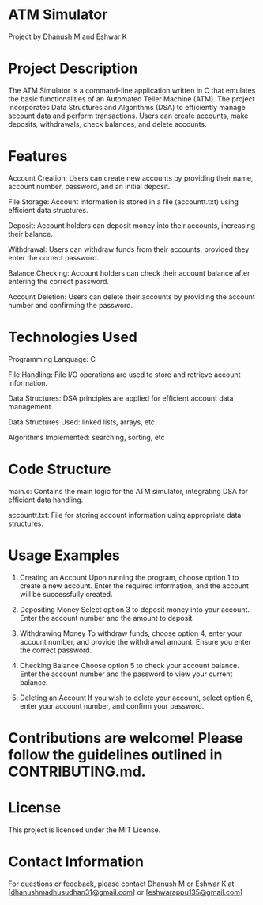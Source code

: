 # ATM Simulator

Project by [Dhanush M](https://github.com/DhanushM007) and Eshwar K 

# Project Description
The ATM Simulator is a command-line application written in C that emulates the basic functionalities of an Automated Teller Machine (ATM). The project incorporates Data Structures and Algorithms (DSA) to efficiently manage account data and perform transactions. Users can create accounts, make deposits, withdrawals, check balances, and delete accounts.

# Features

Account Creation: Users can create new accounts by providing their name, account number, password, and an initial deposit.

File Storage: Account information is stored in a file (accountt.txt) using efficient data structures.

Deposit: Account holders can deposit money into their accounts, increasing their balance.

Withdrawal: Users can withdraw funds from their accounts, provided they enter the correct password.

Balance Checking: Account holders can check their account balance after entering the correct password.

Account Deletion: Users can delete their accounts by providing the account number and confirming the password.

# Technologies Used

Programming Language: C

File Handling: File I/O operations are used to store and retrieve account information.

Data Structures: DSA principles are applied for efficient account data management.

Data Structures Used:  linked lists, arrays, etc.

Algorithms Implemented:  searching, sorting, etc

# Code Structure

main.c: Contains the main logic for the ATM simulator, integrating DSA for efficient data handling.

accountt.txt: File for storing account information using appropriate data structures.

# Usage Examples

1. Creating an Account
Upon running the program, choose option 1 to create a new account. Enter the required information, and the account will be successfully created.

2. Depositing Money
Select option 3 to deposit money into your account. Enter the account number and the amount to deposit.

3. Withdrawing Money
To withdraw funds, choose option 4, enter your account number, and provide the withdrawal amount. Ensure you enter the correct password.

4. Checking Balance
Choose option 5 to check your account balance. Enter the account number and the password to view your current balance.

5. Deleting an Account
If you wish to delete your account, select option 6, enter your account number, and confirm your password.


# Contributions are welcome! Please follow the guidelines outlined in CONTRIBUTING.md.

# License
This project is licensed under the MIT License.

# Contact Information
For questions or feedback, please contact Dhanush M or Eshwar K at [dhanushmadhusudhan31@gmail.com] or [eshwarappu135@gmail.com] 

